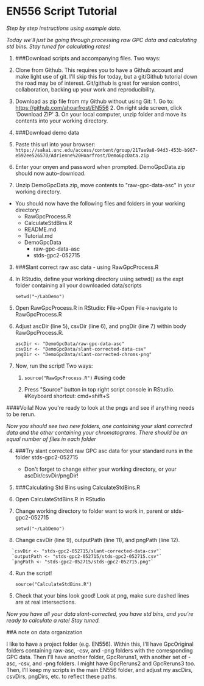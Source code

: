 # EN556 Script Tutorial

*Step by step instructions using example data.*  

*Today we'll just be going through processing raw GPC data and calculating std bins. 
Stay tuned for calculating rates!*


 1. ###Download scripts and accompanying files. Two ways:
   1. Clone from Github. This requires you to have a Github account and make light use of git. I'll skip this for today, but a git/Github tutorial down the road may be of interest. Git/github is great for version control, collaboration, backing up your work and reproducibility.
   
   2. Download as zip file from my Github without using Git: 
     1. Go to:  https://github.com/ahoarfrost/EN556
     2. On right side screen, click 'Download ZIP'
     3. On your local computer, unzip folder and move its contents into your working directory. 
     
 
 2. ###Download demo data
   1. Paste this url into your browser:
    `https://sakai.unc.edu/access/content/group/217ae9a8-94d3-453b-b967-e592ee526570/Adrienne%20Hoarfrost/DemoGpcData.zip`
    
   2. Enter your onyen and password when prompted. DemoGpcData.zip should now auto-download.  
   
   3. Unzip DemoGpcData.zip, move contents to "raw-gpc-data-asc" in your working directory.
   
  * You should now have the following files and folders in your working directory:
     * RawGpcProcess.R
     * CalculateStdBins.R
     * README.md
     * Tutorial.md
     * DemoGpcData 
        * raw-gpc-data-asc
        * stds-gpc2-052715
     
     
 3. ###Slant correct raw asc data - using RawGpcProcess.R
 
   1. In RStudio, define your working directory using setwd() as the expt folder containing all your downloaded data/scripts

       `setwd("~/LabDemo")`   
       
   2. Open RawGpcProcess.R in RStudio: File->Open File->navigate to RawGpcProcess.R
   
   3. Adjust ascDir (line 5), csvDir (line 6), and pngDir (line 7) within body RawGpcProcess.R. 
   
       `ascDir <- "DemoGpcData/raw-gpc-data-asc"`  
       `csvDir <- "DemoGpcData/slant-corrected-data-csv"`   
       `pngDir <- "DemoGpcData/slant-corrected-chroms-png"`

   
   4. Now, run the script! Two ways:
      1. `source("RawGpcProcess.R")`     #using code
      
      2. Press "Source" button in top right script console in RStudio.       #Keyboard shortcut: cmd+shift+S
 
   
 ####Voila!  Now you're ready to look at the pngs and see if anything needs to be rerun.

 *Now you should see two new folders, one containing your slant corrected data and the other 
containing your chromatograms. There should be an equal number of files in each folder*



 4. ###Try slant corrected raw GPC asc data for your standard runs in the folder stds-gpc2-052715
    * Don't forget to change either your working directory, or your ascDir/csvDir/pngDir!


 5. ###Calculating Std Bins using CalculateStdBins.R
 
   1. Open CalculateStdBins.R in RStudio
   
   2. Change working directory to folder want to work in, parent or stds-gpc2-052715
   
      `setwd("~/LabDemo")`
      
   3.    Change csvDir (line 9), outputPath (line 11), and pngPath (line 12). 
   
      `csvDir <- "stds-gpc2-052715/slant-corrected-data-csv"`      
      `outputPath <- "stds-gpc2-052715/stds-gpc2-052715.csv"`   
      `pngPath <- "stds-gpc2-052715/stds-gpc2-052715.png"`   
       
   4. Run the script!
   
      `source("CalculateStdBins.R")`
      
   5. Check that your bins look good! Look at png, make sure dashed lines are at real intersections.
   
   

*Now you have all your data slant-corrected, you have std bins, and you're ready to calculate a rate! Stay tuned.*

 

##A note on data organization

I like to have a project folder (e.g. EN556). Within this, I'll have GpcOriginal folders 
containing raw-asc, -csv, and -png folders with the corresponding GPC data. Then I'll have 
another folder, GpcReruns1, with another set of -asc, -csv, and -png folders. I might have 
GpcReruns2 and GpcReruns3 too. Then, I'll keep my scripts in the main EN556 folder, and 
adjust my ascDirs, csvDirs, pngDirs, etc. to reflect these paths. 
   
   